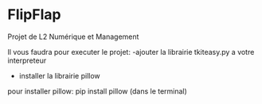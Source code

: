 # FlipFlap
Projet de L2 Numérique et Management 

Il vous faudra pour executer le projet:
-ajouter la librairie tkiteasy.py a votre interpreteur
- installer la librairie pillow 

pour installer pillow: 
pip install pillow  (dans le terminal)

